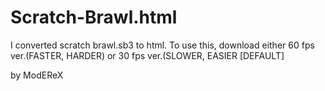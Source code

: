 # Scratch-Brawl.html
I converted scratch brawl.sb3 to html.
To use this, download either 60 fps ver.(FASTER, HARDER) or 30 fps ver.(SLOWER, EASIER [DEFAULT]

by ModEReX
